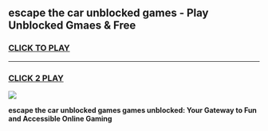 
## escape the car unblocked games - Play Unblocked Gmaes & Free
<h3>
<a href="https://news.freeplayer.one?title=escape_the_car_unblocked_games&ref=23F">CLICK TO PLAY</a></h3>
<hr>

<h3>
<a href="https://news.freeplayer.one?title=escape_the_car_unblocked_games&ref=23F">CLICK 2 PLAY</a>
  
</h3>

<a href="https://news.freeplayer.one?title=escape_the_car_unblocked_games&ref=23F/"><img src="https://clearcache.store/games.png"></a>


**escape the car unblocked games games unblocked: Your Gateway to Fun and Accessible Online Gaming**
